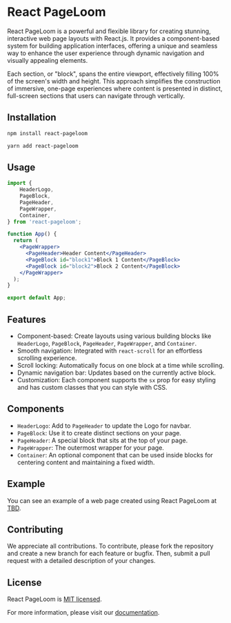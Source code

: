 # React PageLoom

React PageLoom is a powerful and flexible library for creating stunning, interactive web page layouts with React.js. It provides a component-based system for building application interfaces, offering a unique and seamless way to enhance the user experience through dynamic navigation and visually appealing elements.

Each section, or "block", spans the entire viewport, effectively filling 100% of the screen's width and height. This approach simplifies the construction of immersive, one-page experiences where content is presented in distinct, full-screen sections that users can navigate through vertically.

## Installation

```bash
npm install react-pageloom
```
```bash
yarn add react-pageloom
```

## Usage

```jsx
import {
	HeaderLogo,
	PageBlock,
	PageHeader,
	PageWrapper,
	Container,
} from 'react-pageloom';

function App() {
  return (
    <PageWrapper>
      <PageHeader>Header Content</PageHeader>
      <PageBlock id="block1">Block 1 Content</PageBlock>
      <PageBlock id="block2">Block 2 Content</PageBlock>
    </PageWrapper>
  );
}

export default App;
```

## Features

- Component-based: Create layouts using various building blocks like `HeaderLogo`, `PageBlock`, `PageHeader`, `PageWrapper`, and `Container`.
- Smooth navigation: Integrated with `react-scroll` for an effortless scrolling experience.
- Scroll locking: Automatically focus on one block at a time while scrolling.
- Dynamic navigation bar: Updates based on the currently active block.
- Customization: Each component supports the `sx` prop for easy styling and has custom classes that you can style with CSS.

## Components

- `HeaderLogo`: Add to `PageHeader` to update the Logo for navbar.
- `PageBlock`: Use it to create distinct sections on your page.
- `PageHeader`: A special block that sits at the top of your page.
- `PageWrapper`: The outermost wrapper for your page.
- `Container`: An optional component that can be used inside blocks for centering content and maintaining a fixed width.


## Example

You can see an example of a web page created using React PageLoom at [TBD](#).

## Contributing

We appreciate all contributions. To contribute, please fork the repository and create a new branch for each feature or bugfix. Then, submit a pull request with a detailed description of your changes.

## License

React PageLoom is [MIT licensed](./LICENSE).

For more information, please visit our [documentation](#).
